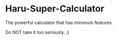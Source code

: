# Haru-Super-Calculator
The powerful calculator that has minimum features.

Do NOT take it too seriously. ;)
